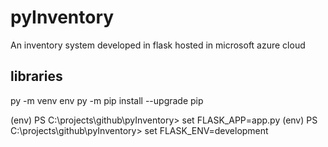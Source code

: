 # pyInventory
An inventory system developed in flask hosted in microsoft azure cloud

## libraries
py -m venv env
 py -m pip install --upgrade pip      
 
(env) PS C:\projects\github\pyInventory> set FLASK_APP=app.py
(env) PS C:\projects\github\pyInventory> set FLASK_ENV=development
